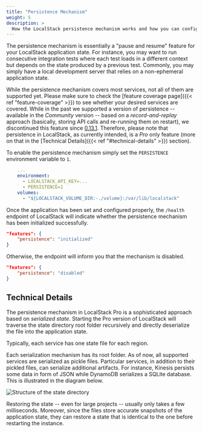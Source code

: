 ```yaml
---
title: "Persistence Mechanism"
weight: 5
description: >
  How the LocalStack persistence mechanism works and how you can configure it.
---
```


The persistence mechanism is essentially a "pause and resume" feature for your LocalStack application state.
For instance, you may want to run consecutive integration tests where each test loads in a different context but depends on the state produced by a previous test.
Commonly, you may simply have a local development server that relies on a non-ephemeral application state.

While the persistence mechanism covers most services, not all of them are supported yet.
Please make sure to check the [feature coverage page]({{< ref "feature-coverage" >}}) to see whether your desired services are covered.
While in the past we supported a version of persistence -- available in the _Community_ version -- based on a *record-and-replay* approach (basically, storing API calls and re-running them on restart), we discontinued this feature since [0.13.1](https://github.com/localstack/localstack/releases/tag/v0.13.1).
Therefore, please note that persistence in LocalStack, as currently intended, is a _Pro_ only feature (more on that in the [Technical Details]({{< ref "#technical-details" >}}) section).

To enable the persistence mechanism simply set the `PERSISTENCE` environment variable to `1`.
 
```yaml
    ...
    environment:
      - LOCALSTACK_API_KEY=...
      - PERSISTENCE=1
    volumes:
      - "${LOCALSTACK_VOLUME_DIR:-./volume}:/var/lib/localstack"
```

Once the application has been set and configured properly, the `/health` endpoint of LocalStack will indicate whether the persistence mechanism has been initialized successfully.
```json
"features": {
    "persistence": "initialized"
}
```

Otherwise, the endpoint will inform you that the mechanism is disabled.

```json
"features": {
    "persistence": "disabled"
}
```

## Technical Details

The persistence mechanism in LocalStack Pro is a sophisticated approach based on *serialized state*.
Starting the Pro version of LocalStack will traverse the state directory root folder recursively and directly deserialize the file into the application state.

Typically, each service has one state file for each region.

Each serialization mechanism has its root folder.
As of now, all supported services are serialized as pickle files. 
Particular services, in addition to their pickled files, can serialize additional artifacts.
For instance, Kinesis persists some data in form of JSON while DynamoDB serializes a SQLite database.
This is illustrated in the diagram below.

![Structure of the state directory](datadir_structure.png)

Restoring the state -- even for large projects -- usually only takes a few milliseconds.
Moreover, since the files store accurate snapshots of the application state, they can restore a state that is identical to the one before restarting the instance.